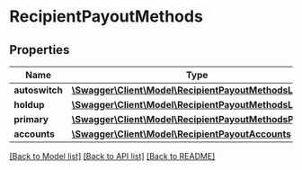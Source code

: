 # RecipientPayoutMethods

## Properties
Name | Type | Description | Notes
------------ | ------------- | ------------- | -------------
**autoswitch** | [**\Swagger\Client\Model\RecipientPayoutMethodsLimit**](RecipientPayoutMethodsLimit.md) |  | [optional] 
**holdup** | [**\Swagger\Client\Model\RecipientPayoutMethodsLimit**](RecipientPayoutMethodsLimit.md) |  | [optional] 
**primary** | [**\Swagger\Client\Model\RecipientPayoutMethodsPrimary**](RecipientPayoutMethodsPrimary.md) |  | [optional] 
**accounts** | [**\Swagger\Client\Model\RecipientPayoutAccounts**](RecipientPayoutAccounts.md) |  | [optional] 

[[Back to Model list]](../README.md#documentation-for-models) [[Back to API list]](../README.md#documentation-for-api-endpoints) [[Back to README]](../README.md)


